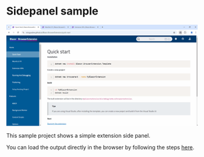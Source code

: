 ﻿# Sidepanel sample

![Demo](Demo.gif)

This sample project shows a simple extension side panel.

You can load the output directly in the browser by following the steps [here](../README.md#test-the-sample-projects).